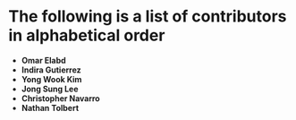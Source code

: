 The following is a list of contributors in alphabetical order
=============================================================

* **Omar Elabd**
* **Indira Gutierrez**
* **Yong Wook Kim**
* **Jong Sung Lee**
* **Christopher Navarro**
* **Nathan Tolbert**
    
